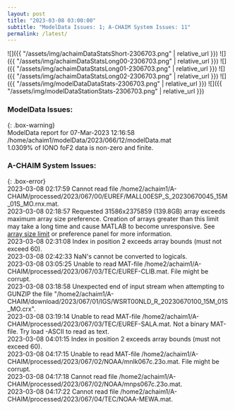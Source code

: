 ```yaml
---
layout: post
title: "2023-03-08 03:00:00"
subtitle: "ModelData Issues: 1; A-CHAIM System Issues: 11"
permalink: /latest/
---
```


![]({{ "/assets/img/achaimDataStatsShort-2306703.png" | relative_url }})
![]({{ "/assets/img/achaimDataStatsLong00-2306703.png" | relative_url }})
![]({{ "/assets/img/achaimDataStatsLong01-2306703.png" | relative_url }})
![]({{ "/assets/img/achaimDataStatsLong02-2306703.png" | relative_url }})
![]({{ "/assets/img/modelDataDataStats-2306703.png" | relative_url }})
![]({{ "/assets/img/modelDataStationStats-2306703.png" | relative_url }})

### ModelData Issues:  
  
{: .box-warning}  
 ModelData report for 07-Mar-2023 12:16:58   
 /home/achaim1/modelData/2023/066/12/modelData.mat   
 1.0309% of IONO foF2 data is non-zero and finite.   
  
### A-CHAIM System Issues:  
  
{: .box-error}  
2023-03-08 02:17:59 Cannot read file /home2/achaim1/A-CHAIM/processed/2023/067/00/EUREF/MALL00ESP_S_20230670045_15M_01S_MO.rnx.mat.  
2023-03-08 02:18:57 Requested 31586x2375859 (139.8GB) array exceeds maximum array size preference. Creation of arrays greater than this limit may take a long time and cause MATLAB to become unresponsive. See <a href="matlab: helpview([docroot '/matlab/helptargets.map'], 'matlab_env_workspace_prefs')">array size limit</a> or preference panel for more information.  
2023-03-08 02:31:08 Index in position 2 exceeds array bounds (must not exceed 60).  
2023-03-08 02:42:33 NaN's cannot be converted to logicals.  
2023-03-08 03:05:25 Unable to read MAT-file /home2/achaim1/A-CHAIM/processed/2023/067/03/TEC/EUREF-CLIB.mat. File might be corrupt.  
2023-03-08 03:18:58 Unexpected end of input stream when attempting to GUNZIP the file "/home2/achaim1/A-CHAIM/download/2023/067/01/IGS/WSRT00NLD_R_20230670100_15M_01S_MO.crx".  
2023-03-08 03:19:14 Unable to read MAT-file /home2/achaim1/A-CHAIM/processed/2023/067/03/TEC/EUREF-SALA.mat. Not a binary MAT-file. Try load -ASCII to read as text.  
2023-03-08 04:01:15 Index in position 2 exceeds array bounds (must not exceed 60).  
2023-03-08 04:17:15 Unable to read MAT-file /home2/achaim1/A-CHAIM/processed/2023/067/02/NOAA/mnlk067c.23o.mat. File might be corrupt.  
2023-03-08 04:17:18 Cannot read file /home2/achaim1/A-CHAIM/processed/2023/067/02/NOAA/mnps067c.23o.mat.  
2023-03-08 04:17:22 Cannot read file /home2/achaim1/A-CHAIM/processed/2023/067/04/TEC/NOAA-MEWA.mat.  

